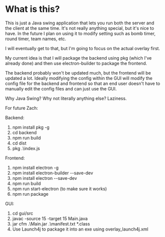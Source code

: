 # What is this?

This is just a Java swing application that lets you run both the server and the client at the same time.
It's not really anything special, but it's nice to have.
In the future I plan on using it to modify setting such as bomb timer, round timer, team names, etc.

I will eventually get to that, but I'm going to focus on the actual overlay first.

My current idea is that I will package the backend using pkg (which I've already done) and then use electron-builder to package the frontend.

The backend probably won't be updated much, but the frontend will be updated a lot.
Ideally modifying the config within the GUI will modify the config file for the backend and frontend so that an end user 
doesn't have to manually edit the config files and can just use the GUI.

Why Java Swing? Why not literally anything else? Laziness.

For future Zach: 

Backend: 
1. npm install pkg -g
2. cd backend
3. npm run build
4. cd dist
5. pkg .\index.js

Frontend:
1. npm install electron -g
2. npm install electron-builder --save-dev
3. npm install electron --save-dev
4. npm run build
5. npm run start-electron (to make sure it works)
6. npm run package

GUI:
1. cd gui/src
2. javac -source 15 -target 15 Main.java
3. jar cfm .\Main.jar .\manifest.txt *.class
4. Use Launch4j to package it into an exe using overlay_launch4j.xml


